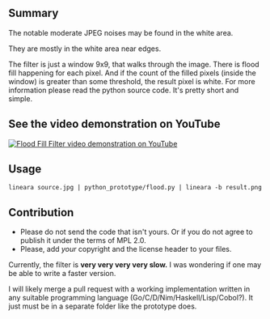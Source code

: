 ## Summary

The notable moderate JPEG noises may be found in the white area.

They are mostly in the white area near edges.

The filter is just a window 9x9, that walks through the image.
There is flood fill happening for each pixel.
And if the count of the filled pixels (inside the window) is greater than some threshold,
the result pixel is white.
For more information please read the python source code.
It's pretty short and simple.


## See the video demonstration on YouTube

[![Flood Fill Filter video demonstration on YouTube](https://img.youtube.com/vi/1NPU90AELg0/0.jpg)](https://www.youtube.com/watch?v=1NPU90AELg0)


## Usage

    lineara source.jpg | python_prototype/flood.py | lineara -b result.png

## Contribution

* Please do not send the code that isn't yours.
  Or if you do not agree to publish it under the terms of MPL 2.0.
* Please, add *your* copyright and the license header to your files.

Currently, the filter is **very very very very slow.**
I was wondering if one may be able to write a faster version.

I will likely merge a pull request with a working implementation written
in any suitable programming language (Go/C/D/Nim/Haskell/Lisp/Cobol?).
It just must be in a separate folder like the prototype does.
